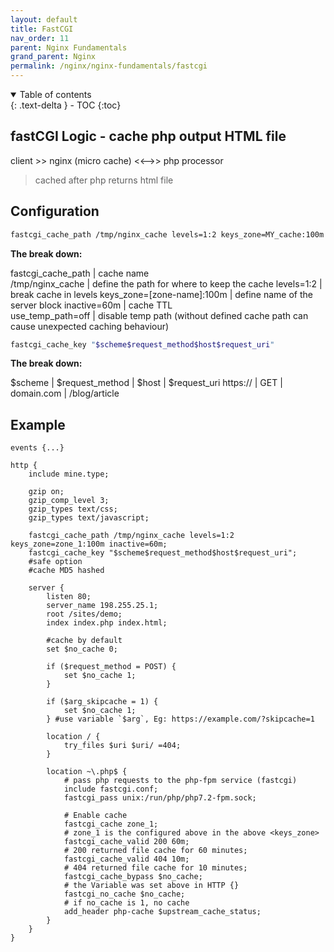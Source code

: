 ```yaml
---
layout: default    
title: FastCGI
nav_order: 11
parent: Nginx Fundamentals
grand_parent: Nginx
permalink: /nginx/nginx-fundamentals/fastcgi
---
```

<details open markdown="block">
  <summary>
    Table of contents
  </summary>
  {: .text-delta }
- TOC
{:toc}
</details>

## fastCGI Logic - cache php output HTML file

client >> nginx (micro cache) <<-->> php processor 
> cached after php returns html file 

## Configuration

```bash
fastcgi_cache_path /tmp/nginx_cache levels=1:2 keys_zone=MY_cache:100m inactive=60m use_temp_path=off;
```
**The break down:**

fastcgi_cache_path | cache name   
/tmp/nginx_cache | define the path for where to keep the cache 
levels=1:2 | break cache in levels 
keys_zone=[zone-name]:100m | define name of the server block
inactive=60m | cache TTL  
use_temp_path=off | disable temp path (without defined cache path can cause unexpected caching behaviour)

```bash
fastcgi_cache_key "$scheme$request_method$host$request_uri" 
```

**The break down:**

$scheme    |  $request_method  |  $host       |  $request_uri
https://   |        GET        |  domain.com  |  /blog/article 

## Example  

```nginx
events {...}

http {
    include mine.type; 

    gzip on;
    gzip_comp_level 3; 
    gzip_types text/css; 
    gzip_types text/javascript;

    fastcgi_cache_path /tmp/nginx_cache levels=1:2 keys_zone=zone_1:100m inactive=60m;
    fastcgi_cache_key "$scheme$request_method$host$request_uri"; 
    #safe option 
    #cache MD5 hashed 

    server {
        listen 80;
        server_name 198.255.25.1;
        root /sites/demo; 
        index index.php index.html;

        #cache by default 
        set $no_cache 0;

        if ($request_method = POST) {
            set $no_cache 1;
        }

        if ($arg_skipcache = 1) {
            set $no_cache 1;
        } #use variable `$arg`, Eg: https://example.com/?skipcache=1

        location / {
            try_files $uri $uri/ =404;
        }

        location ~\.php$ {
            # pass php requests to the php-fpm service (fastcgi)
            include fastcgi.conf;
            fastcgi_pass unix:/run/php/php7.2-fpm.sock;

            # Enable cache 
            fastcgi_cache zone_1; 
            # zone_1 is the configured above in the above <keys_zone>
            fastcgi_cache_valid 200 60m;
            # 200 returned file cache for 60 minutes;
            fastcgi_cache_valid 404 10m; 
            # 404 returned file cache for 10 minutes;
            fastcgi_cache_bypass $no_cache;
            # the Variable was set above in HTTP {}
            fastcgi_no_cache $no_cache;
            # if no_cache is 1, no cache 
            add_header php-cache $upstream_cache_status;
        }
    }
}
```